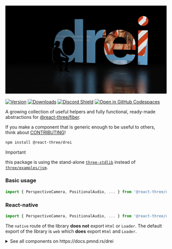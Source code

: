 [![logo](docs/logo.jpg)](https://codesandbox.io/s/bfplr)

[![Version](https://img.shields.io/npm/v/@react-three/drei?style=flat&colorA=000000&colorB=000000)](https://www.npmjs.com/package/@react-three/drei)
[![Downloads](https://img.shields.io/npm/dt/@react-three/drei.svg?style=flat&colorA=000000&colorB=000000)](https://www.npmjs.com/package/@react-three/drei)
[![Discord Shield](https://img.shields.io/discord/740090768164651008?style=flat&colorA=000000&colorB=000000&label=discord&logo=discord&logoColor=ffffff)](https://discord.com/channels/740090768164651008/741751532592038022)
[![Open in GitHub Codespaces](https://img.shields.io/static/v1?&message=Open%20in%20%20Codespaces&style=flat&colorA=000000&colorB=000000&label=GitHub&logo=github&logoColor=ffffff)](https://github.com/codespaces/new?template_repository=pmndrs%2Fdrei)

A growing collection of useful helpers and fully functional, ready-made abstractions for [@react-three/fiber](https://github.com/pmndrs/react-three-fiber).

If you make a component that is generic enough to be useful to others, think about [CONTRIBUTING](CONTRIBUTING.md)!

```bash
npm install @react-three/drei
```

> [!IMPORTANT]
> this package is using the stand-alone [`three-stdlib`](https://github.com/pmndrs/three-stdlib) instead of [`three/examples/jsm`](https://github.com/mrdoob/three.js/tree/master/examples/jsm).

### Basic usage

```jsx
import { PerspectiveCamera, PositionalAudio, ... } from '@react-three/drei'
```

### React-native

```jsx
import { PerspectiveCamera, PositionalAudio, ... } from '@react-three/drei/native'
```

The `native` route of the library **does not** export `Html` or `Loader`. The default export of the library is `web` which **does** export `Html` and `Loader`.

<details>
  <summary>See all components on https://docs.pmnd.rs/drei</summary>

> [!CAUTION]
> Below is an archive of the anchors links with their new respective locations to the documentation website.
> Do not update the links below, they are for reference only.

### Index

<!-- <table>
  <tr>
    <td valign="top">
      <ul>
        <li><a href="#cameras">Cameras</a></li>
        <ul>
          <li><a href="#perspectivecamera">PerspectiveCamera</a></li>
          <li><a href="#orthographiccamera">OrthographicCamera</a></li>
          <li><a href="#cubecamera">CubeCamera</a></li>
        </ul>
        <li><a href="#controls">Controls</a></li>
        <ul>
          <li><a href="#cameracontrols">CameraControls</a></li>
          <li><a href="#controls">FlyControls</a></li>
          <li><a href="#controls">MapControls</a></li>
          <li><a href="#controls">DeviceOrientationControls</a></li>
          <li><a href="#controls">TrackballControls</a></li>
          <li><a href="#controls">ArcballControls</a></li>
          <li><a href="#controls">PointerLockControls</a></li>
          <li><a href="#controls">FirstPersonControls</a></li>
          <li><a href="#scrollcontrols">ScrollControls</a></li>
          <li><a href="#presentationcontrols">PresentationControls</a></li>
          <li><a href="#keyboardcontrols">KeyboardControls</a></li>
          <li><a href="#FaceControls">FaceControls</a></li>
          <li><a href="#motionpathcontrols">MotionPathControls</a></li>
        </ul>
        <li><a href="#gizmos">Gizmos</a></li>
        <ul>
          <li><a href="#gizmohelper">GizmoHelper</a></li>
          <li><a href="#pivotcontrols">PivotControls</a></li>
          <li><a href="#dragcontrols">DragControls</a></li>
          <li><a href="#transformcontrols">TransformControls</a></li>
          <li><a href="#grid">Grid</a></li>
          <li><a href="#helper--usehelper">Helper / useHelper</a></li>
          <li><a href="#helper">Helper</a></li>
        </ul>
        <li><a href="#abstractions">Abstractions</a></li>
        <ul>
          <li><a href="#image">Image</a></li>
          <li><a href="#text">Text</a></li>
          <li><a href="#text3d">Text3D</a></li>
          <li><a href="#positionalaudio">PositionalAudio</a></li>
          <li><a href="#billboard">Billboard</a></li>
          <li><a href="#screenspace">ScreenSpace</a></li>
          <li><a href="#screensizer">ScreenSizer</a></li>
          <li><a href="#effects">Effects</a></li>
          <li><a href="#gradienttexture">GradientTexture</a></li>
          <li><a href="#edges">Edges</a></li>
          <li><a href="#outlines">Outlines</a></li>
          <li><a href="#trail">Trail</a></li>
          <li><a href="#sampler">Sampler</a></li>
          <li><a href="#computedattribute">ComputedAttribute</a></li>
          <li><a href="#clone">Clone</a></li>
          <li><a href="#useanimations">useAnimations</a></li>
          <li><a href="#marchingcubes">MarchingCubes</a></li>
          <li><a href="#decal">Decal</a></li>
          <li><a href="#svg">Svg</a></li>
          <li><a href="#gltf">Gltf</a></li>
          <li><a href="#asciirenderer">AsciiRenderer</a></li>
          <li><a href="#splat">Splat</a></li>
        </ul>
        <li><a href="#shaders">Shaders</a></li>
        <ul>
          <li><a href="#meshreflectormaterial">MeshReflectorMaterial</a></li>
          <li><a href="#meshwobblematerial">MeshWobbleMaterial</a></li>
          <li><a href="#meshdistortmaterial">MeshDistortMaterial</a></li>
          <li><a href="#meshrefractionmaterial">MeshRefractionMaterial</a></li>
          <li><a href="#meshtransmissionmaterial">MeshTransmissionMaterial</a></li>
          <li><a href="#meshdiscardmaterial">MeshDiscardMaterial</a></li>
          <li><a href="#pointmaterial">PointMaterial</a></li>
          <li><a href="#softshadows">SoftShadows</a></li>
          <li><a href="#shadermaterial">shaderMaterial</a></li>
        </ul>
      </ul>
    </td>
    <td valign="top">
      <ul>
        <li><a href="#misc">Misc</a></li>
        <ul>
          <li><a href="#example">Example</a></li>
          <li><a href="#html">Html</a></li>
          <li><a href="#cycleraycast">CycleRaycast</a></li>
          <li><a href="#select">Select</a></li>
          <li><a href="#sprite-animator">Sprite Animator</a></li>
          <li><a href="#stats">Stats</a></li>
          <li><a href="#stats-gl">StatsGl</a></li>
          <li><a href="#wireframe">Wireframe</a></li>
          <li><a href="#usedepthbuffer">useDepthBuffer</a></li>
          <li><a href="#usecontextbridge">useContextBridge</a></li>
          <li><a href="#fbo--usefbo">Fbo / useFBO</a></li>
          <li><a href="#usecamera">useCamera</a></li>
          <li><a href="#cubecamera--usecubecamera">CubeCamera / useCubeCamera</a></li>
          <li><a href="#detectgpu--usedetectgpu">DetectGPU / useDetectGPU</a></li>
          <li><a href="#useaspect">useAspect</a></li>
          <li><a href="#usecursor">useCursor</a></li>
          <li><a href="#useintersect">useIntersect</a></li>
          <li><a href="#useboxprojectedenv">useBoxProjectedEnv</a></li>
          <li><a href="#trail--useTrail">Trail / useTrail</a></li>
          <li><a href="#useSurfaceSampler">useSurfaceSampler</a></li>
          <li><a href="#facelandmarker">FaceLandmarker</a></li>
        </ul>
        <li><a href="#loading">Loaders</a></li>
        <ul>
          <li><a href="#loader">Loader</a></li>
          <li><a href="#progress--useprogress">Progress / useProgress</a></li>
          <li><a href="#gltf--usegltf">Gltf / useGLTF</a></li>
          <li><a href="#fbx--usefbx">FBX / useFBX</a></li>
          <li><a href="#texture--usetexture">Texture / useTexture</a></li>
          <li><a href="#ktx2--usektx2">Ktx2 / useKTX2</a></li>
          <li><a href="#cubetexture--usecubetexture">CubeTexture / useCubeTexture</a></li>
          <li><a href="#videotexture--usevideotexture">VideoTexture / useVideoTexture</a></li>
          <li><a href="#trailtexture--usetrailtexture">TrailTexture / useTrailTexture</a></li>
          <li><a href="#usefont">useFont</a></li>
          <li><a href="#usespriteloader">useSpriteLoader</a></li>
        </ul>
        <li><a href="#performance">Performance</a></li>
        <ul>
          <li><a href="#instances">Instances</a></li>
          <li><a href="#merged">Merged</a></li>
          <li><a href="#points">Points</a></li>
          <li><a href="#segments">Segments</a></li>
          <li><a href="#detailed">Detailed</a></li>
          <li><a href="#preload">Preload</a></li>
          <li><a href="#bakeshadows">BakeShadows</a></li>
          <li><a href="#meshbounds">meshBounds</a></li>
          <li><a href="#adaptivedpr">AdaptiveDpr</a></li>
          <li><a href="#adaptiveevents">AdaptiveEvents</a></li>
          <li><a href="#bvh">Bvh</a></li>
          <li><a href="#performancemonitor">PerformanceMonitor</a></li>
        </ul>
        <li><a href="#portals">Portals</a></li>
        <ul>
          <li><a href="#hud">Hud</a></li>
          <li><a href="#view">View</a></li>
          <li><a href="#rendertexture">RenderTexture</a></li>
          <li><a href="#rendercubetexture">RenderCubeTexture</a></li>
          <li><a href="#fisheye">Fisheye</a></li>
          <li><a href="#mask">Mask</a></li>
          <li><a href="#meshportalmaterial">MeshPortalMaterial</a></li>
        </ul>
        <li><a href="#modifiers">Modifiers</a></li>
        <ul>
          <li><a href="#curvemodifier">CurveModifier</a></li>
        </ul>
      </ul>
    </td>
    <td valign="top">
      <ul>
        <li><a href="#shapes">Shapes</a></li>
        <ul>
          <li><a href="#shapes">Plane</a></li>
          <li><a href="#shapes">Box</a></li>
          <li><a href="#shapes">Sphere</a></li>
          <li><a href="#shapes">Circle</a></li>
          <li><a href="#shapes">Cone</a></li>
          <li><a href="#shapes">Cylinder</a></li>
          <li><a href="#shapes">Tube</a></li>
          <li><a href="#shapes">Torus</a></li>
          <li><a href="#shapes">TorusKnot</a></li>
          <li><a href="#shapes">Ring</a></li>
          <li><a href="#shapes">Tetrahedron</a></li>
          <li><a href="#shapes">Polyhedron</a></li>
          <li><a href="#shapes">Icosahedron</a></li>
          <li><a href="#shapes">Octahedron</a></li>
          <li><a href="#shapes">Dodecahedron</a></li>
          <li><a href="#shapes">Extrude</a></li>
          <li><a href="#shapes">Lathe</a></li>
          <li><a href="#shapes">Shape</a></li>
          <li><a href="#roundedbox">RoundedBox</a></li>
          <li><a href="#screenquad">Screenquad</a></li>
          <li><a href="#line">Line</a></li>
          <li><a href="#quadraticbezierline">QuadraticBezierLine</a></li>
          <li><a href="#cubicbezierline">CubicBezierLine</a></li>
          <li><a href="#catmullromline">CatmullRomLine</a></li>
          <li><a href="#facemesh">Facemesh</a></li>
        </ul>
        <li><a href="#staging">Staging</a></li>
        <ul>
          <li><a href="#center">Center</a></li>
          <li><a href="#resize">Resize</a></li>
          <li><a href="#BBAnchor">BBAnchor</a></li>
          <li><a href="#bounds">Bounds</a></li>
          <li><a href="#camerashake">CameraShake</a></li>
          <li><a href="#float">Float</a></li>
          <li><a href="#stage">Stage</a></li>
          <li><a href="#backdrop">Backdrop</a></li>
          <li><a href="#environment">Environment</a></li>
          <li><a href="#lightformer">Lightformer</a></li>
          <li><a href="#spotlight">SpotLight</a></li>
          <li><a href="#spotlightshadow">SpotLightShadow</a></li>
          <li><a href="#shadow">Shadow</a></li>
          <li><a href="#caustics">Caustics</a></li>
          <li><a href="#contactshadows">ContactShadows</a></li>
          <li><a href="#randomizedlight">RandomizedLight</a></li>
          <li><a href="#accumulativeshadows">AccumulativeShadows</a></li>
          <li><a href="#sky">Sky</a></li>
          <li><a href="#stars">Stars</a></li>
          <li><a href="#sparkles">Sparkles</a></li>
          <li><a href="#cloud">Cloud</a></li>
          <li><a href="#useenvironment">useEnvironment</a></li>
          <li><a href="#matcaptexture--usematcaptexture">MatcapTexture / useMatcapTexture</a></li>
          <li><a href="#normaltexture--usenormaltexture">NormalTexture / useNormalTexture</a></li>
          <li><a href="#shadowalpha">ShadowAlpha</a></li>
        </ul>
      </ul>
    </td>
  </tr>
</table> -->

# Cameras

#### PerspectiveCamera

[Documentation has moved here](https://pmndrs.github.io/drei/cameras/perspective-camera)

#### OrthographicCamera

[Documentation has moved here](https://pmndrs.github.io/drei/cameras/orthographic-camera)

#### CubeCamera

[Documentation has moved here](https://pmndrs.github.io/drei/cameras/cube-camera)

# Controls

#### CameraControls

[Documentation has moved here](https://pmndrs.github.io/drei/controls/camera-controls)

#### ScrollControls

[Documentation has moved here](https://pmndrs.github.io/drei/controls/scroll-controls)

#### PresentationControls

[Documentation has moved here](https://pmndrs.github.io/drei/controls/presentation-controls)

#### KeyboardControls

[Documentation has moved here](https://pmndrs.github.io/drei/controls/keyboard-controls)

#### FaceControls

[Documentation has moved here](https://pmndrs.github.io/drei/controls/face-controls)

#### MotionPathControls

[Documentation has moved here](https://pmndrs.github.io/drei/controls/motion-path-controls)

# Gizmos

#### GizmoHelper

[Documentation has moved here](https://pmndrs.github.io/drei/gizmos/gizmo-helper)

#### PivotControls

[Documentation has moved here](https://pmndrs.github.io/drei/gizmos/pivot-controls)

#### DragControls

[Documentation has moved here](https://pmndrs.github.io/drei/gizmos/drag-controls)

#### TransformControls

[Documentation has moved here](https://pmndrs.github.io/drei/gizmos/transform-controls)

#### Grid

[Documentation has moved here](https://pmndrs.github.io/drei/gizmos/grid)

#### Helper / useHelper

[Documentation has moved here](https://pmndrs.github.io/drei/gizmos/helper-use-helper)

# Shapes

#### Plane, Box, Sphere, Circle, Cone, Cylinder, Tube, Torus, TorusKnot, Ring, Tetrahedron, Polyhedron, Icosahedron, Octahedron, Dodecahedron, Extrude, Lathe, Shape

[Documentation has moved here](https://pmndrs.github.io/drei/shapes/mesh)

#### RoundedBox

[Documentation has moved here](https://pmndrs.github.io/drei/shapes/rounded-box)

#### ScreenQuad

[Documentation has moved here](https://pmndrs.github.io/drei/shapes/screen-quad)

#### Line

[Documentation has moved here](https://pmndrs.github.io/drei/shapes/line)

#### QuadraticBezierLine

[Documentation has moved here](https://pmndrs.github.io/drei/shapes/quadratic-bezier-line)

#### CubicBezierLine

[Documentation has moved here](https://pmndrs.github.io/drei/shapes/cubic-bezier-line)

#### CatmullRomLine

[Documentation has moved here](https://pmndrs.github.io/drei/shapes/catmull-rom-line)

#### Facemesh

[Documentation has moved here](https://pmndrs.github.io/drei/shapes/facemesh)

# Abstractions

#### Image

[Documentation has moved here](https://pmndrs.github.io/drei/abstractions/image)

#### Text

[Documentation has moved here](https://pmndrs.github.io/drei/abstractions/text)

#### Text3D

[Documentation has moved here](https://pmndrs.github.io/drei/abstractions/text3d)

#### Effects

[Documentation has moved here](https://pmndrs.github.io/drei/abstractions/effects)

#### PositionalAudio

[Documentation has moved here](https://pmndrs.github.io/drei/abstractions/positional-audio)

#### Billboard

[Documentation has moved here](https://pmndrs.github.io/drei/abstractions/billboard)

#### ScreenSpace

[Documentation has moved here](https://pmndrs.github.io/drei/abstractions/screen-space)

#### ScreenSizer

[Documentation has moved here](https://pmndrs.github.io/drei/abstractions/screen-sizer)

#### GradientTexture

[Documentation has moved here](https://pmndrs.github.io/drei/abstractions/gradient-texture)

#### Edges

[Documentation has moved here](https://pmndrs.github.io/drei/abstractions/edges)

#### Outlines

[Documentation has moved here](https://pmndrs.github.io/drei/abstractions/outlines)

#### Trail

[Documentation has moved here](https://pmndrs.github.io/drei/abstractions/trail)

#### Sampler

[Documentation has moved here](https://pmndrs.github.io/drei/abstractions/sampler)

#### ComputedAttribute

[Documentation has moved here](https://pmndrs.github.io/drei/abstractions/computed-attribute)

#### Clone

[Documentation has moved here](https://pmndrs.github.io/drei/abstractions/clone)

#### useAnimations

[Documentation has moved here](https://pmndrs.github.io/drei/abstractions/use-animations)

#### MarchingCubes

[Documentation has moved here](https://pmndrs.github.io/drei/abstractions/marching-cubes)

#### Decal

[Documentation has moved here](https://pmndrs.github.io/drei/abstractions/decal)

#### Svg

[Documentation has moved here](https://pmndrs.github.io/drei/abstractions/svg)

#### AsciiRenderer

[Documentation has moved here](https://pmndrs.github.io/drei/abstractions/ascii-renderer)

#### Splat

[Documentation has moved here](https://pmndrs.github.io/drei/abstractions/splat)

# Shaders

#### MeshReflectorMaterial

[Documentation has moved here](https://pmndrs.github.io/drei/shaders/mesh-reflector-material)

#### MeshWobbleMaterial

[Documentation has moved here](https://pmndrs.github.io/drei/shaders/mesh-wobble-material)

#### MeshDistortMaterial

[Documentation has moved here](https://pmndrs.github.io/drei/shaders/mesh-distort-material)

#### MeshRefractionMaterial

[Documentation has moved here](https://pmndrs.github.io/drei/shaders/mesh-refraction-material)

#### MeshTransmissionMaterial

[Documentation has moved here](https://pmndrs.github.io/drei/shaders/mesh-transmission-material)

#### MeshDiscardMaterial

[Documentation has moved here](https://pmndrs.github.io/drei/shaders/mesh-discard-material)

#### PointMaterial

[Documentation has moved here](https://pmndrs.github.io/drei/shaders/point-material)

#### SoftShadows

[Documentation has moved here](https://pmndrs.github.io/drei/shaders/soft-shadows)

#### shaderMaterial

[Documentation has moved here](https://pmndrs.github.io/drei/shaders/shader-material)

# Modifiers

#### CurveModifier

[Documentation has moved here](https://pmndrs.github.io/drei/modifiers/curve-modifier)

# Misc

#### useContextBridge

[Documentation has moved here](https://pmndrs.github.io/drei/misc/use-context-bridge)

#### Example

[Documentation has moved here](https://pmndrs.github.io/drei/misc/example)

#### Html

[Documentation has moved here](https://pmndrs.github.io/drei/misc/html)

#### CycleRaycast

[Documentation has moved here](https://pmndrs.github.io/drei/misc/cycle-raycast)

#### Select

[Documentation has moved here](https://pmndrs.github.io/drei/misc/select)

#### Sprite Animator

[Documentation has moved here](https://pmndrs.github.io/drei/misc/sprite-animator)

#### Stats

[Documentation has moved here](https://pmndrs.github.io/drei/misc/stats)

#### StatsGl

[Documentation has moved here](https://pmndrs.github.io/drei/misc/stats-gl)

#### Wireframe

[Documentation has moved here](https://pmndrs.github.io/drei/misc/wireframe)

#### useDepthBuffer

[Documentation has moved here](https://pmndrs.github.io/drei/misc/use-depth-buffer)

#### Fbo / useFBO

[Documentation has moved here](https://pmndrs.github.io/drei/misc/fbo-use-fbo)

#### useCamera

[Documentation has moved here](https://pmndrs.github.io/drei/misc/use-camera)

#### CubeCamera / useCubeCamera

[Documentation has moved here](https://pmndrs.github.io/drei/misc/cube-camera-use-cube-camera)

#### DetectGPU / useDetectGPU

[Documentation has moved here](https://pmndrs.github.io/drei/misc/detect-gpu-use-detect-gpu)

#### useAspect

[Documentation has moved here](https://pmndrs.github.io/drei/misc/use-aspect)

#### useCursor

[Documentation has moved here](https://pmndrs.github.io/drei/misc/use-cursor)

#### useIntersect

[Documentation has moved here](https://pmndrs.github.io/drei/misc/use-intersect)

#### useBoxProjectedEnv

[Documentation has moved here](https://pmndrs.github.io/drei/misc/use-box-projected-env)

#### Trail / useTrail

[Documentation has moved here](https://pmndrs.github.io/drei/misc/trail-use-trail)

#### useSurfaceSampler

[Documentation has moved here](https://pmndrs.github.io/drei/misc/use-surface-sampler)

#### FaceLandmarker

[Documentation has moved here](https://pmndrs.github.io/drei/misc/face-landmarker)

# Loading

#### Loader

[Documentation has moved here](https://pmndrs.github.io/drei/loaders/loader)

#### Progress / useProgress

[Documentation has moved here](https://pmndrs.github.io/drei/loaders/progress-use-progress)

#### Gltf / useGLTF

[Documentation has moved here](https://pmndrs.github.io/drei/loaders/gltf-use-gltf)

#### Fbx / useFBX

[Documentation has moved here](https://pmndrs.github.io/drei/loaders/fbx-use-fbx)

#### Texture / useTexture

[Documentation has moved here](https://pmndrs.github.io/drei/loaders/texture-use-texture)

#### Ktx2 / useKTX2

[Documentation has moved here](https://pmndrs.github.io/drei/loaders/ktx2-use-ktx2)

#### CubeTexture / useCubeTexture

[Documentation has moved here](https://pmndrs.github.io/drei/loaders/cube-texture-use-cube-texture)

#### VideoTexture / useVideoTexture

[Documentation has moved here](https://pmndrs.github.io/drei/loaders/video-texture-use-video-texture)

#### TrailTexture / useTrailTexture

[Documentation has moved here](https://pmndrs.github.io/drei/loaders/trail-texture-use-trail-texture)

#### useFont

[Documentation has moved here](https://pmndrs.github.io/drei/loaders/use-font)

#### useSpriteLoader

[Documentation has moved here](https://pmndrs.github.io/drei/loaders/use-sprite-loader)

# Performance

#### Instances

[Documentation has moved here](https://pmndrs.github.io/drei/performances/instances)

#### Merged

[Documentation has moved here](https://pmndrs.github.io/drei/performances/merged)

#### Points

[Documentation has moved here](https://pmndrs.github.io/drei/performances/points)

#### Segments

[Documentation has moved here](https://pmndrs.github.io/drei/performances/segments)

#### Detailed

[Documentation has moved here](https://pmndrs.github.io/drei/performances/detailed)

#### Preload

[Documentation has moved here](https://pmndrs.github.io/drei/performances/preload)

#### BakeShadows

[Documentation has moved here](https://pmndrs.github.io/drei/performances/bake-shadows)

#### meshBounds

[Documentation has moved here](https://pmndrs.github.io/drei/performances/mesh-bounds)

#### AdaptiveDpr

[Documentation has moved here](https://pmndrs.github.io/drei/performances/adaptive-dpr)

#### AdaptiveEvents

[Documentation has moved here](https://pmndrs.github.io/drei/performances/adaptive-events)

#### Bvh

[Documentation has moved here](https://pmndrs.github.io/drei/performances/bvh)

#### PerformanceMonitor

[Documentation has moved here](https://pmndrs.github.io/drei/performances/performance-monitor)

# Portals

#### Hud

[Documentation has moved here](https://pmndrs.github.io/drei/portals/hud)

#### View

[Documentation has moved here](https://pmndrs.github.io/drei/portals/view)

#### RenderTexture

[Documentation has moved here](https://pmndrs.github.io/drei/portals/render-texture)

#### RenderCubeTexture

[Documentation has moved here](https://pmndrs.github.io/drei/portals/render-cube-texture)

#### Fisheye

[Documentation has moved here](https://pmndrs.github.io/drei/portals/fisheye)

#### Mask

[Documentation has moved here](https://pmndrs.github.io/drei/portals/mask)

#### MeshPortalMaterial

[Documentation has moved here](https://pmndrs.github.io/drei/portals/mesh-portal-material)

# Staging

#### Center

[Documentation has moved here](https://pmndrs.github.io/drei/staging/center)

#### Resize

[Documentation has moved here](https://pmndrs.github.io/drei/staging/resize)

#### BBAnchor

[Documentation has moved here](https://pmndrs.github.io/drei/staging/bb-anchor)

#### Bounds

[Documentation has moved here](https://pmndrs.github.io/drei/staging/bounds)

#### CameraShake

[Documentation has moved here](https://pmndrs.github.io/drei/staging/camera-shake)

#### Float

[Documentation has moved here](https://pmndrs.github.io/drei/staging/float)

#### Stage

[Documentation has moved here](https://pmndrs.github.io/drei/staging/stage)

#### Backdrop

[Documentation has moved here](https://pmndrs.github.io/drei/staging/backdrop)

#### Shadow

[Documentation has moved here](https://pmndrs.github.io/drei/staging/shadow)

#### Caustics

[Documentation has moved here](https://pmndrs.github.io/drei/staging/caustics)

#### ContactShadows

[Documentation has moved here](https://pmndrs.github.io/drei/staging/contact-shadows)

#### RandomizedLight

[Documentation has moved here](https://pmndrs.github.io/drei/staging/randomized-light)

#### AccumulativeShadows

[Documentation has moved here](https://pmndrs.github.io/drei/staging/accumulative-shadows)

#### SpotLight

[Documentation has moved here](https://pmndrs.github.io/drei/staging/spot-light)

#### SpotLightShadow

[Documentation has moved here](https://pmndrs.github.io/drei/staging/spot-light-shadow)

#### Environment

[Documentation has moved here](https://pmndrs.github.io/drei/staging/environment)

#### Lightformer

[Documentation has moved here](https://pmndrs.github.io/drei/staging/lightformer)

#### Sky

[Documentation has moved here](https://pmndrs.github.io/drei/staging/sky)

#### Stars

[Documentation has moved here](https://pmndrs.github.io/drei/staging/stars)

#### Sparkles

[Documentation has moved here](https://pmndrs.github.io/drei/staging/sparkles)

#### Cloud

[Documentation has moved here](https://pmndrs.github.io/drei/staging/cloud)

#### useEnvironment

[Documentation has moved here](https://pmndrs.github.io/drei/staging/use-environment)

#### MatcapTexture / useMatcapTexture

[Documentation has moved here](https://pmndrs.github.io/drei/staging/matcap-texture-use-matcap-texture)

#### NormalTexture / useNormalTexture

[Documentation has moved here](https://pmndrs.github.io/drei/staging/normal-texture-use-normal-texture)

#### ShadowAlpha

[Documentation has moved here](https://pmndrs.github.io/drei/staging/shadow-alpha)

</details>
